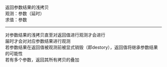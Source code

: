 返回参数结果的浅拷贝  
观测：参数（延时）  
求值：参数  

___

对参数结果的浅拷贝直至对返回值进行观测才会进行  
届时才会对对应参数结果进行观测  
若参数结果在返回值被观测前被显式销毁（即destory），返回值将继承参数结果的可能性  
若有多个参数，返回其所有拷贝的叠加  
